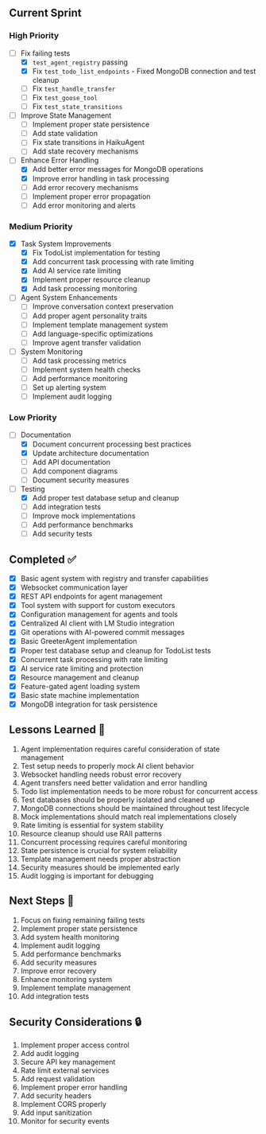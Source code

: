 ## Current Sprint

### High Priority
- [ ] Fix failing tests
  - [x] `test_agent_registry` passing
  - [x] Fix `test_todo_list_endpoints` - Fixed MongoDB connection and test cleanup
  - [ ] Fix `test_handle_transfer`
  - [ ] Fix `test_goose_tool`
  - [ ] Fix `test_state_transitions`
- [ ] Improve State Management
  - [ ] Implement proper state persistence
  - [ ] Add state validation
  - [ ] Fix state transitions in HaikuAgent
  - [ ] Add state recovery mechanisms
- [ ] Enhance Error Handling
  - [x] Add better error messages for MongoDB operations
  - [x] Improve error handling in task processing
  - [ ] Add error recovery mechanisms
  - [ ] Implement proper error propagation
  - [ ] Add error monitoring and alerts

### Medium Priority
- [x] Task System Improvements
  - [x] Fix TodoList implementation for testing
  - [x] Add concurrent task processing with rate limiting
  - [x] Add AI service rate limiting
  - [x] Implement proper resource cleanup
  - [x] Add task processing monitoring
- [ ] Agent System Enhancements
  - [ ] Improve conversation context preservation
  - [ ] Add proper agent personality traits
  - [ ] Implement template management system
  - [ ] Add language-specific optimizations
  - [ ] Improve agent transfer validation
- [ ] System Monitoring
  - [ ] Add task processing metrics
  - [ ] Implement system health checks
  - [ ] Add performance monitoring
  - [ ] Set up alerting system
  - [ ] Implement audit logging

### Low Priority
- [ ] Documentation
  - [x] Document concurrent processing best practices
  - [x] Update architecture documentation
  - [ ] Add API documentation
  - [ ] Add component diagrams
  - [ ] Document security measures
- [ ] Testing
  - [x] Add proper test database setup and cleanup
  - [ ] Add integration tests
  - [ ] Improve mock implementations
  - [ ] Add performance benchmarks
  - [ ] Add security tests

## Completed ✅
- [x] Basic agent system with registry and transfer capabilities
- [x] Websocket communication layer
- [x] REST API endpoints for agent management
- [x] Tool system with support for custom executors
- [x] Configuration management for agents and tools
- [x] Centralized AI client with LM Studio integration
- [x] Git operations with AI-powered commit messages
- [x] Basic GreeterAgent implementation
- [x] Proper test database setup and cleanup for TodoList tests
- [x] Concurrent task processing with rate limiting
- [x] AI service rate limiting and protection
- [x] Resource management and cleanup
- [x] Feature-gated agent loading system
- [x] Basic state machine implementation
- [x] MongoDB integration for task persistence

## Lessons Learned 📝
1. Agent implementation requires careful consideration of state management
2. Test setup needs to properly mock AI client behavior
3. Websocket handling needs robust error recovery
4. Agent transfers need better validation and error handling
5. Todo list implementation needs to be more robust for concurrent access
6. Test databases should be properly isolated and cleaned up
7. MongoDB connections should be maintained throughout test lifecycle
8. Mock implementations should match real implementations closely
9. Rate limiting is essential for system stability
10. Resource cleanup should use RAII patterns
11. Concurrent processing requires careful monitoring
12. State persistence is crucial for system reliability
13. Template management needs proper abstraction
14. Security measures should be implemented early
15. Audit logging is important for debugging

## Next Steps 🚀
1. Focus on fixing remaining failing tests
2. Implement proper state persistence
3. Add system health monitoring
4. Implement audit logging
5. Add performance benchmarks
6. Add security measures
7. Improve error recovery
8. Enhance monitoring system
9. Implement template management
10. Add integration tests

## Security Considerations 🔒
1. Implement proper access control
2. Add audit logging
3. Secure API key management
4. Rate limit external services
5. Add request validation
6. Implement proper error handling
7. Add security headers
8. Implement CORS properly
9. Add input sanitization
10. Monitor for security events
